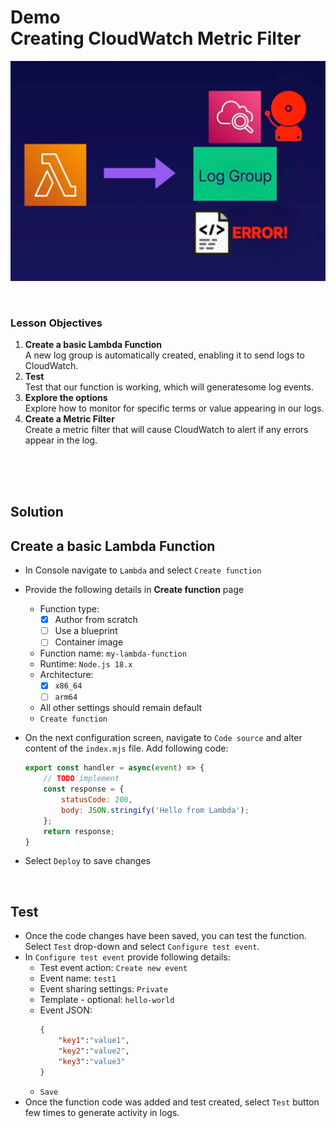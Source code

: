 # Demo<br>Creating CloudWatch Metric Filter

![](../img/demo/3.3.CloudWatch-MetricFilters.png)

<br>

### Lesson Objectives
1. **Create a basic Lambda Function**<br>A new log group is automatically created, enabling it to send logs to CloudWatch.
2. **Test**<br>Test that our function is working, which will generatesome log events.
3. **Explore the options**<br>Explore how to monitor for specific terms or value appearing in our logs.
4. **Create a Metric Filter**<br>Create a metric filter that will cause CloudWatch to alert if any errors appear in the log.


<br><br><br>

<h2>Solution</h2>

## Create a basic Lambda Function
- In Console navigate to `Lambda` and select `Create function`
- Provide the following details in **Create function** page
  - Function type:
    - [x] Author from scratch
    - [ ] Use a blueprint
    - [ ] Container image
  - Function name: `my-lambda-function`
  - Runtime: `Node.js 18.x`
  - Architecture: 
    - [x] `x86_64`
    - [ ] `arm64`
  - All other settings should remain default
  - `Create function`
- On the next configuration screen, navigate to `Code source` and alter content of the `index.mjs` file. Add following code:
  
    ```js
    export const handler = async(event) => {
        // TODO implement
        const response = {
            statusCode: 200,
            body: JSON.stringify('Hello from Lambda');
        };
        return response;
    }
    ```
- Select `Deploy` to save changes

<br>

## Test
- Once the code changes have been saved, you can test the function. Select `Test` drop-down and select `Configure test event`.
- In `Configure test event` provide following details:
  - Test event action: `Create new event`
  - Event name: `test1`
  - Event sharing settings: `Private`
  - Template - optional: `hello-world`
  - Event JSON: 
    ```json
    {
        "key1":"value1",
        "key2":"value2",
        "key3":"value3"
    }
    ```
  - `Save`
- Once the function code was added and test created, select `Test` button few times to generate activity in logs.